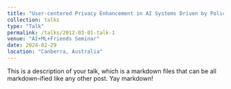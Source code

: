 ```yaml
---
title: "User-centered Privacy Enhancement in AI Systems Driven by Policy and Regulatory Principles!"
collection: talks
type: "Talk"
permalink: /talks/2012-03-01-talk-1
venue: "AI+ML+Friends Seminar"
date: 2024-02-29
location: "Canberra, Australia"
---
```


This is a description of your talk, which is a markdown files that can be all markdown-ified like any other post. Yay markdown!
